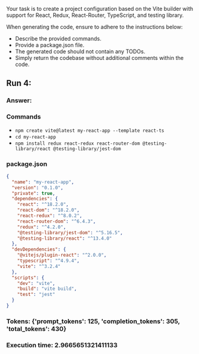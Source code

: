 Your task is to create a project configuration based on the Vite builder with support for React, Redux, React-Router, TypeScript, and testing library.

When generating the code, ensure to adhere to the instructions below:
- Describe the provided commands.
- Provide a package.json file.
- The generated code should not contain any TODOs.
- Simply return the codebase without additional comments within the code.

## Run 4:
### Answer:
### Commands

- `npm create vite@latest my-react-app --template react-ts`
- `cd my-react-app`
- `npm install redux react-redux react-router-dom @testing-library/react @testing-library/jest-dom`

### package.json

```json
{
  "name": "my-react-app",
  "version": "0.1.0",
  "private": true,
  "dependencies": {
    "react": "^18.2.0",
    "react-dom": "^18.2.0",
    "react-redux": "^8.0.2",
    "react-router-dom": "^6.4.3",
    "redux": "^4.2.0",
    "@testing-library/jest-dom": "^5.16.5",
    "@testing-library/react": "^13.4.0"
  },
  "devDependencies": {
    "@vitejs/plugin-react": "^2.0.0",
    "typescript": "^4.9.4",
    "vite": "^3.2.4"
  },
  "scripts": {
    "dev": "vite",
    "build": "vite build",
    "test": "jest"
  }
}
```
### Tokens: {'prompt_tokens': 125, 'completion_tokens': 305, 'total_tokens': 430}
### Execution time: 2.9665651321411133
